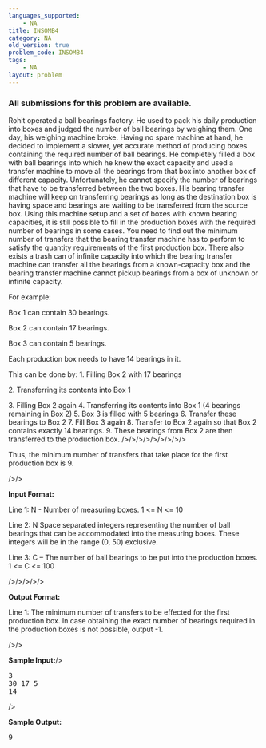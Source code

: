 ```yaml
---
languages_supported:
    - NA
title: INSOMB4
category: NA
old_version: true
problem_code: INSOMB4
tags:
    - NA
layout: problem
---
```

###  All submissions for this problem are available. 

Rohit operated a ball bearings factory. He used to pack his daily production into boxes and judged the number of ball bearings by weighing them. One day, his weighing machine broke. Having no spare machine at hand, he decided to implement a slower, yet accurate method of producing boxes containing the required number of ball bearings. He completely filled a box with ball bearings into which he knew the exact capacity and used a transfer machine to move all the bearings from that box into another box of different capacity. Unfortunately, he cannot specify the number of bearings that have to be transferred between the two boxes. His bearing transfer machine will keep on transferring bearings as long as the destination box is having space and bearings are waiting to be transferred from the source box. Using this machine setup and a set of boxes with known bearing capacities, it is still possible to fill in the production boxes with the required number of bearings in some cases. You need to find out the minimum number of transfers that the bearing transfer machine has to perform to satisfy the quantity requirements of the first production box. There also exists a trash can of infinite capacity into which the bearing transfer machine can transfer all the bearings from a known-capacity box and the bearing transfer machine cannot pickup bearings from a box of unknown or infinite capacity.

For example:

Box 1 can contain 30 bearings.

Box 2 can contain 17 bearings.

Box 3 can contain 5 bearings.



Each production box needs to have 14 bearings in it.



This can be done by:
1\. Filling Box 2 with 17 bearings 

2\. Transferring its contents into Box 1

3\. Filling Box 2 again
4\. Transferring its contents into Box 1 (4 bearings remaining in Box 2)
5\. Box 3 is filled with 5 bearings
6\. Transfer these bearings to Box 2
7\. Fill Box 3 again
8\. Transfer to Box 2 again so that Box 2 contains exactly 14 bearings.
9\. These bearings from Box 2 are then transferred to the production box. />/>/>/>/>/>/>/>/>

Thus, the minimum number of transfers that take place for the first production box is 9.


/>/>

**Input Format:**


Line 1: N - Number of measuring boxes. 1 <= N <= 10


Line 2: N Space separated integers representing the number of ball bearings that can be accommodated into the measuring boxes. These integers will be in the range (0, 50) exclusive.


Line 3: C – The number of ball bearings to be put into the production boxes. 1 <= C <= 100


/>/>/>/>/>

**Output Format:**


Line 1: The minimum number of transfers to be effected for the first production box. In case obtaining the exact number of bearings required in the production boxes is not possible, output -1.

/>/>



**Sample Input:**/>

<pre>
3
30 17 5
14
</pre>

/>

**Sample Output:**

<pre>
9
</pre>